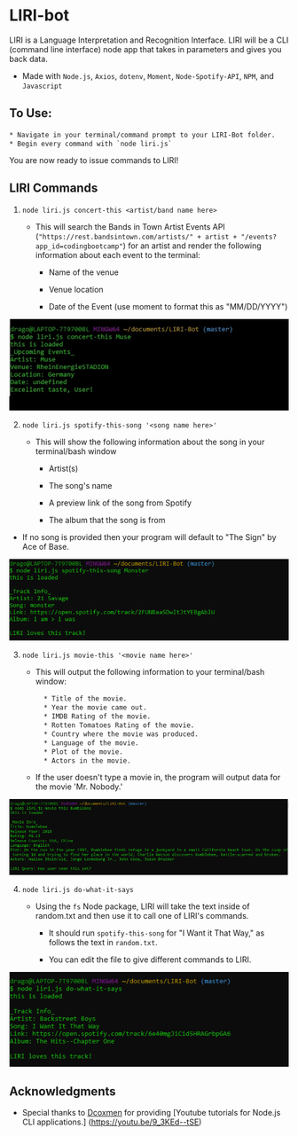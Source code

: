 # LIRI-bot
LIRI is a Language Interpretation and Recognition Interface. LIRI will be a CLI (command line interface) node app that takes in parameters and gives you back data.

* Made with `Node.js`, `Axios`, `dotenv`, `Moment`, `Node-Spotify-API`, `NPM`, and `Javascript`

## To Use:
    * Navigate in your terminal/command prompt to your LIRI-Bot folder.
    * Begin every command with `node liri.js`
You are now ready to issue commands to LIRI!

## LIRI Commands

1. `node liri.js concert-this <artist/band name here>`
    
   * This will search the Bands in Town Artist Events API (`"https://rest.bandsintown.com/artists/" + artist + "/events?app_id=codingbootcamp"`) for an artist and render the following information about each event to the terminal:

     * Name of the venue

     * Venue location

     * Date of the Event (use moment to format this as "MM/DD/YYYY")

![](/images/concert-this.jpg)

2. `node liri.js spotify-this-song '<song name here>'`

   * This will show the following information about the song in your terminal/bash window

     * Artist(s)

     * The song's name

     * A preview link of the song from Spotify

     * The album that the song is from
 * If no song is provided then your program will default to "The Sign" by Ace of Base.

![](/images/spotify-this-song.png)

3. `node liri.js movie-this '<movie name here>'`

   * This will output the following information to your terminal/bash window:

     ```
       * Title of the movie.
       * Year the movie came out.
       * IMDB Rating of the movie.
       * Rotten Tomatoes Rating of the movie.
       * Country where the movie was produced.
       * Language of the movie.
       * Plot of the movie.
       * Actors in the movie.
     ```

   * If the user doesn't type a movie in, the program will output data for the movie 'Mr. Nobody.'

![](/images/movie-this.png)

4. `node liri.js do-what-it-says`

   * Using the `fs` Node package, LIRI will take the text inside of random.txt and then use it to call one of LIRI's commands.

     * It should run `spotify-this-song` for "I Want it That Way," as follows the text in `random.txt`.

     * You can edit the file to give different commands to LIRI.

![](/images/do-what-it-says.png)

## Acknowledgments

* Special thanks to [Dcoxmen](https://github.com/Dcoxmen) for providing [Youtube tutorials for Node.js CLI applications.] (https://youtu.be/9_3KEd--tSE)
